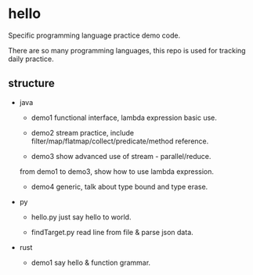 # hello

Specific programming language practice demo code.

There are so many programming languages, this repo is used for tracking daily practice.

## structure

- java
  
  - demo1 functional interface, lambda expression basic use.
  
  - demo2 stream practice, include filter/map/flatmap/collect/predicate/method reference.
  
  - demo3 show advanced use of stream - parallel/reduce.

  from demo1 to demo3, show how to use lambda expression.

  - demo4 generic, talk about type bound and type erase.

- py
  
  - hello.py just say hello to world.
  
  - findTarget.py read line from file & parse json data.

- rust
  
  - demo1 say hello & function grammar.
